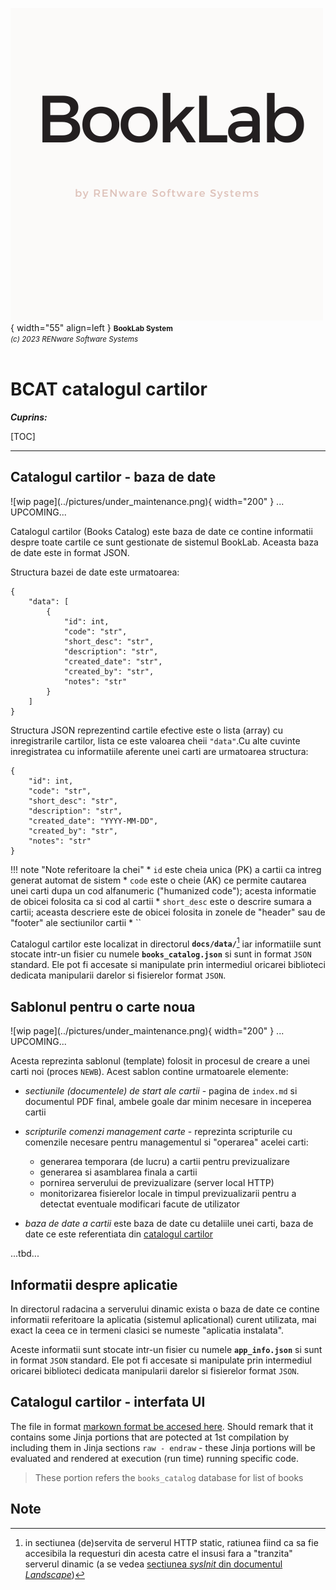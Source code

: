 ![booklab_logo](../pictures/booklab_logo.png){ width="55" align=left }
<small markdown>**BookLab System**<br>
*(c) 2023 RENware Software Systems*
</small><br><br>


# BCAT catalogul cartilor


***Cuprins:***

[TOC]

***



## Catalogul cartilor - baza de date

<!-- #FIXME drop when finish --> ![wip page](../pictures/under_maintenance.png){ width="200" } ... UPCOMING...

Catalogul cartilor (Books Catalog) este baza de date ce contine informatii despre toate cartile ce sunt gestionate de sistemul BookLab. Aceasta baza de date este in format JSON.

Structura bazei de date este urmatoarea:

```
{
    "data": [
        {
            "id": int,
            "code": "str",
            "short_desc": "str",
            "description": "str",
            "created_date": "str",
            "created_by": "str",
            "notes": "str"
        }
    ]
}
```

Structura JSON reprezentind cartile efective este o lista (array) cu inregistrarile cartilor, lista ce este valoarea cheii `"data"`.Cu alte cuvinte inregistratea cu informatiile aferente unei carti are urmatoarea structura:

```
{
    "id": int,
    "code": "str",
    "short_desc": "str",
    "description": "str",
    "created_date": "YYYY-MM-DD",
    "created_by": "str",
    "notes": "str"
}
```

!!! note "Note referitoare la chei"
    * `id` este cheia unica (PK) a cartii ca intreg generat automat de sistem
    * `code` este o cheie (AK) ce permite cautarea unei carti dupa un cod alfanumeric ("humanized code"); acesta informatie de obicei folosita ca si cod al cartii
    * `short_desc` este o descrire sumara a cartii; aceasta descriere este de obicei folosita in zonele de "header" sau de "footer" ale sectiunilor cartii
    * `` 




<!-- #TODO... wip... tbd... -->


Catalogul cartilor este localizat in directorul **`docs/data/`**[^1] iar informatiile sunt stocate intr-un fisier cu numele **`books_catalog.json`** si sunt in format `JSON` standard. Ele pot fi accesate si manipulate prin intermediul oricarei biblioteci dedicata manipularii darelor si fisierelor format `JSON`.



<!-- #TODO... structura fisierului si key urile aferente, nume, tip, eventuale reguli -->




## Sablonul pentru o carte noua

<!-- #FIXME drop when finish --> ![wip page](../pictures/under_maintenance.png){ width="200" } ... UPCOMING...

Acesta reprezinta sablonul (template) folosit in procesul de creare a unei carti noi (proces `NEWB`). Acest sablon contine urmatoarele elemente:

* *sectiunile (documentele) de start ale cartii* - pagina de `index.md` si documentul PDF final, ambele goale dar minim necesare in inceperea cartii

* *scripturile comenzi management carte* - reprezinta scripturile cu comenzile necesare pentru managementul si "operarea" acelei carti:
    * generarea temporara (de lucru) a cartii pentru previzualizare
    * generarea si asamblarea finala a cartii
    * pornirea serverului de previzualizare (server local HTTP)
    * monitorizarea fisierelor locale in timpul previzualizarii pentru a detectat eventuale modificari facute de utilizator

* *baza de date a cartii* este baza de date cu detaliile unei carti, baza de date ce este referentiata din [catalogul cartilor](#bcat-catalogul-cartilor)



...tbd... <!-- #TODO continue with sections fro each item containing exact / concrete development level details -->





## Informatii despre aplicatie

In directorul radacina a serverului dinamic exista o baza de date ce contine informatii referitoare la aplicatia (sistemul aplicational) curent utilizata, mai exact la ceea ce in termeni clasici se numeste "aplicatia instalata".

Aceste informatii sunt stocate intr-un fisier cu numele **`app_info.json`** si sunt in format `JSON` standard. Ele pot fi accesate si manipulate prin intermediul oricarei biblioteci dedicata manipularii darelor si fisierelor format `JSON`.

<!-- #TODO... structura fisierului si key urile aferente, nume, tip, eventuale reguli -->




## Catalogul cartilor - interfata UI

The file in format [markown format be accesed here](../bcat/bcat.md). Should remark that it contains some Jinja portions that are potected at 1st compilation by including them in Jinja sections `raw - endraw` - these Jinja portions will be evaluated and rendered at execution (run time) running specific code.

>These portion refers the `books_catalog` database for list of books





## Note

[^1]: in sectiunea (de)servita de serverul HTTP static, ratiunea fiind
ca sa fie accesibila la requesturi din acesta catre el insusi fara a "tranzita" serverul dinamic (a se vedea [sectiunea _sysInit_ din documentul _Landscape_](810.02-System_Landscape.md#sysinit-initializare-sistem))





